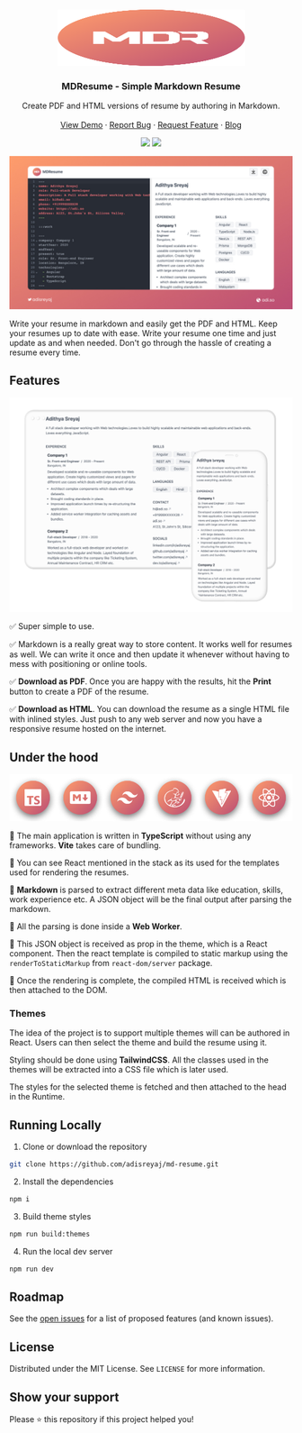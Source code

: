<!-- PROJECT LOGO -->
<br />
<p align="center">
  <a href="https://github.com/adi.sreyaj/md-resume">
    <img src="public/images/mdr.svg" alt="Logo" width="333" height="100">
  </a>

  <h3 align="center">MDResume - Simple Markdown Resume</h3>

  <p align="center">
    Create PDF and HTML versions of resume by authoring in Markdown.
    <br />
    <br />
    <a href="https://compito.adi.so">View Demo</a>
    ·
    <a href="https://github.com/adisreyaj/compito/issues">Report Bug</a>
    ·
    <a href="https://github.com/adisreyaj/compito/issues">Request Feature</a>
    ·
    <a href="https://blog.sreyaj.dev/compito-project-management-app-angular-nestjs-auth0">Blog</a>
  </p>

  <p align="center">
   <img src="https://img.shields.io/badge/typescript-%23007ACC.svg?style=for-the-badge&logo=typescript&logoColor=white">
   <img src="https://img.shields.io/badge/tailwindcss-%2338B2AC.svg?style=for-the-badge&logo=tailwind-css&logoColor=white">
  </p>
</p>

![MD Resume](/public/images/mdresume.jpg 'MD Resume')

Write your resume in markdown and easily get the PDF and HTML. Keep your resumes up to date with ease. Write your resume one time and just update as and when needed. Don't go through the hassle of creating a resume every time.

## Features

![MD Resume](/public/images/resume-html.png 'MD Resume')

✅ Super simple to use.

✅ Markdown is a really great way to store content. It works well for resumes as well. We can write it once and then update it whenever without having to mess with positioning or online tools.

✅ **Download as PDF**.
Once you are happy with the results, hit the **Print** button to create a PDF of the resume.

✅ **Download as HTML**.
You can download the resume as a single HTML file with inlined styles. Just push to any web server and now you have a responsive resume hosted on the internet.

## Under the hood

  <p align="center">
  <img src="public/images/stack.png" />
  </p>

🔸 The main application is written in **TypeScript** without using any frameworks. **Vite** takes care of bundling.

🔸 You can see React mentioned in the stack as its used for the templates used for rendering the resumes.

🔸 **Markdown** is parsed to extract different meta data like education, skills, work experience etc. A JSON object will be the final output after parsing the markdown.

🔸 All the parsing is done inside a **Web Worker**.

🔸 This JSON object is received as prop in the theme, which is a React component. Then the react template is compiled to static markup using the `renderToStaticMarkup` from `react-dom/server` package.

🔸 Once the rendering is complete, the compiled HTML is received which is then attached to the DOM.

### Themes

The idea of the project is to support multiple themes will can be authored in React. Users can then select the theme and build the resume using it.

Styling should be done using **TailwindCSS**. All the classes used in the themes will be extracted into a CSS file which is later used.

The styles for the selected theme is fetched and then attached to the head in the Runtime.

## Running Locally

1. Clone or download the repository

```sh
git clone https://github.com/adisreyaj/md-resume.git
```

2. Install the dependencies

```sh
npm i
```

3. Build theme styles

```sh
npm run build:themes
```

4. Run the local dev server

```sh
npm run dev
```

## Roadmap

See the [open issues](https://github.com/adisreyaj/md-resume/issues) for a list of proposed features (and known issues).

## License

Distributed under the MIT License. See `LICENSE` for more information.

## Show your support

Please ⭐️ this repository if this project helped you!
